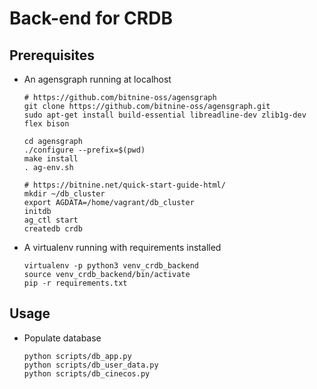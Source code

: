 # Back-end for CRDB

## Prerequisites

* An agensgraph running at localhost

  ```
  # https://github.com/bitnine-oss/agensgraph
  git clone https://github.com/bitnine-oss/agensgraph.git
  sudo apt-get install build-essential libreadline-dev zlib1g-dev flex bison

  cd agensgraph
  ./configure --prefix=$(pwd)
  make install
  . ag-env.sh

  # https://bitnine.net/quick-start-guide-html/
  mkdir ~/db_cluster
  export AGDATA=/home/vagrant/db_cluster
  initdb
  ag_ctl start
  createdb crdb
  ```

* A virtualenv running with requirements installed

  ```
  virtualenv -p python3 venv_crdb_backend
  source venv_crdb_backend/bin/activate
  pip -r requirements.txt
  ```

## Usage

* Populate database

  ```
  python scripts/db_app.py
  python scripts/db_user_data.py
  python scripts/db_cinecos.py
  ```